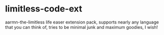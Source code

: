 # limitless-code-ext
aarmn-the-limitless life easer extension pack, supports nearly any language that you can think of, tries to be minimal junk and maximum goodies, I wish!
